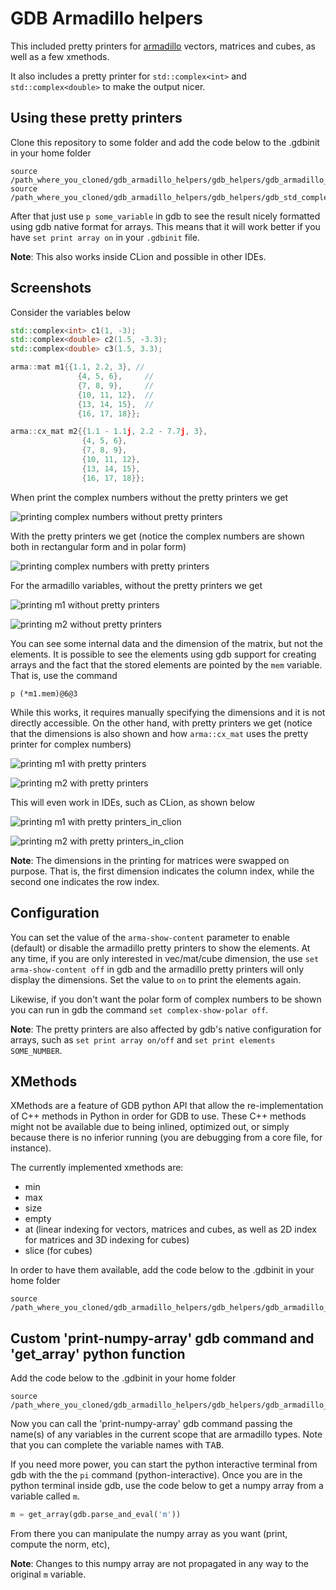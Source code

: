 # GDB Armadillo helpers

This included pretty printers for [armadillo](http://arma.sourceforge.net/)
vectors, matrices and cubes, as well as a few xmethods.

It also includes a pretty printer for `std::complex<int>` and
`std::complex<double>` to make the output nicer.


## Using these pretty printers

Clone this repository to some folder and add the code below to the .gdbinit in
your home folder

```gdb
source /path_where_you_cloned/gdb_armadillo_helpers/gdb_helpers/gdb_armadillo_printers.py
source /path_where_you_cloned/gdb_armadillo_helpers/gdb_helpers/gdb_std_complex_printer.py
```

After that just use `p some_variable` in gdb to see the result nicely formatted
using gdb native format for arrays. This means that it will work better if you
have `set print array on` in your `.gdbinit` file.

**Note**: This also works inside CLion and possible in other IDEs.

## Screenshots

Consider the variables below

```c++
std::complex<int> c1(1, -3);
std::complex<double> c2(1.5, -3.3);
std::complex<double> c3(1.5, 3.3);

arma::mat m1{{1.1, 2.2, 3}, //
               {4, 5, 6},     //
               {7, 8, 9},     //
               {10, 11, 12},  //
               {13, 14, 15},  //
               {16, 17, 18}};

arma::cx_mat m2{{1.1 - 1.1j, 2.2 - 7.7j, 3},
                {4, 5, 6},
                {7, 8, 9},
                {10, 11, 12},
                {13, 14, 15},
                {16, 17, 18}};
```

When print the complex numbers without the pretty printers we get

![printing complex numbers without pretty printers](screenshots/std_complex_no_pretty_printing.png)

With the pretty printers we get (notice the complex numbers are shown both in
rectangular form and in polar form)

![printing complex numbers with pretty printers](screenshots/std_complex_with_pretty_printing.png)

For the armadillo variables, without the pretty printers we get

![printing m1 without pretty printers](screenshots/m1_without_pretty_printint.png)

![printing m2 without pretty printers](screenshots/m2_without_pretty_printing.png)

You can see some internal data and the dimension of the matrix, but not the
elements. It is possible to see the elements using gdb support for creating
arrays and the fact that the stored elements are pointed by the `mem` variable.
That is, use the command

```gdb
p (*m1.mem)@6@3
```

While this works, it requires manually specifying the dimensions and it is not
directly accessible. On the other hand, with pretty printers we get (notice that
the dimensions is also shown and how `arma::cx_mat` uses the pretty printer for
complex numbers)

![printing m1 with pretty printers](screenshots/m1_with_pretty_printint.png)

![printing m2 with pretty printers](screenshots/m2_with_pretty_printint.png)

This will even work in IDEs, such as CLion, as shown below

![printing m1 with pretty printers_in_clion](screenshots/m1_clion.png)

![printing m2 with pretty printers_in_clion](screenshots/m2_clion.png)


**Note**: The dimensions in the printing for matrices were swapped on purpose.
That is, the first dimension indicates the column index, while the second one
indicates the row index.

## Configuration

You can set the value of the `arma-show-content` parameter to enable (default)
or disable the armadillo pretty printers to show the elements. At any time, if
you are only interested in vec/mat/cube dimension, the use `set
arma-show-content off` in gdb and the armadillo pretty printers will only
display the dimensions. Set the value to `on` to print the elements again.

Likewise, if you don't want the polar form of complex numbers to be shown you
can run in gdb the command `set complex-show-polar off`.

**Note**: The pretty printers are also affected by gdb's native configuration
for arrays, such as `set print array on/off` and `set print elements
SOME_NUMBER`.

## XMethods

XMethods are a feature of GDB python API that allow the re-implementation of C++
methods in Python in order for GDB to use. These C++ methods might not be
available due to being inlined, optimized out, or simply because there is no
inferior running (you are debugging from a core file, for instance).

The currently implemented xmethods are:
- min
- max
- size
- empty
- at (linear indexing for vectors, matrices and cubes, as well as 2D index for matrices and 3D indexing for cubes)
- slice (for cubes)

In order to have them available, add the code below to the .gdbinit in your home
folder

```gdb
source /path_where_you_cloned/gdb_armadillo_helpers/gdb_helpers/gdb_armadillo_xmethods.py
```

## Custom 'print-numpy-array' gdb command and 'get_array' python function

Add the code below to the .gdbinit in your home folder

```gdb
source /path_where_you_cloned/gdb_armadillo_helpers/gdb_helpers/gdb_armadillo_to_numpy.py
```

Now you can call the 'print-numpy-array' gdb command passing the name(s) of any
variables in the current scope that are armadillo types. Note that you can
complete the variable names with <kbd>TAB</kbd>.

If you need more power, you can start the python interactive terminal from gdb
with the the `pi` command (python-interactive). Once you are in the python
terminal inside gdb, use the code below to get a numpy array from a variable
called `m`.

```python
m = get_array(gdb.parse_and_eval('m'))
```

From there you can manipulate the numpy array as you want (print, compute the
norm, etc),

**Note**: Changes to this numpy array are not propagated in any way to the original
`m` variable.
